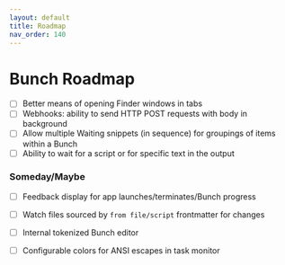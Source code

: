 ```yaml
---
layout: default
title: Roadmap
nav_order: 140
---
```

# Bunch Roadmap

- [ ] Better means of opening Finder windows in tabs
- [ ] Webhooks: ability to send HTTP POST requests with body in background
- [ ] Allow multiple Waiting snippets (in sequence) for groupings of items within a Bunch
- [ ] Ability to wait for a script or for specific text in the output

### Someday/Maybe

- [ ] Feedback display for app launches/terminates/Bunch progress
- [ ] Watch files sourced by `from file/script` frontmatter for changes
- [ ] Internal tokenized Bunch editor
- [ ] Configurable colors for ANSI escapes in task monitor

